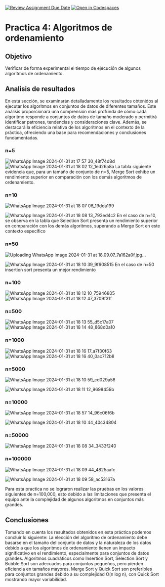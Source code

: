 [![Review Assignment Due Date](https://classroom.github.com/assets/deadline-readme-button-24ddc0f5d75046c5622901739e7c5dd533143b0c8e959d652212380cedb1ea36.svg)](https://classroom.github.com/a/ke8zCzPd)
[![Open in Codespaces](https://classroom.github.com/assets/launch-codespace-7f7980b617ed060a017424585567c406b6ee15c891e84e1186181d67ecf80aa0.svg)](https://classroom.github.com/open-in-codespaces?assignment_repo_id=13609710)
# Practica 4: Algoritmos de ordenamiento
## Objetivo
Verificar de forma experimental el tiempo de ejecución de algunos algoritmos de ordenamiento.

## Analisis de resultados
En esta sección, se examinarán detalladamente los resultados obtenidos al ejecutar los algoritmos en conjuntos de datos de diferentes tamaños. Este análisis proporcionará una comprensión más profunda de cómo cada algoritmo responde a conjuntos de datos de tamaño moderado y permitirá identificar patrones, tendencias y consideraciones clave. Además, se destacará la eficiencia relativa de los algoritmos en el contexto de la práctica, ofreciendo una base para recomendaciones y conclusiones fundamentadas.
### n=5
![WhatsApp Image 2024-01-31 at 17 57 30_48f74d8d](https://github.com/AGN-Teaching/practica-4-algoritmos-de-ordenamiento-donirving13/assets/125591158/d1586583-7793-4289-a54d-fb8b8ed681d9)
![WhatsApp Image 2024-01-31 at 18 02 12_1ed26a8a](https://github.com/AGN-Teaching/practica-4-algoritmos-de-ordenamiento-donirving13/assets/125591158/1ae78c29-cbd8-407a-80f8-75a8f61b2ff6)
La tabla siguiente evidencia que, para un tamaño de conjunto de n=5, Merge Sort exhibe un rendimiento superior en comparación con los demás algoritmos de ordenamiento.

### n=10
![WhatsApp Image 2024-01-31 at 18 07 06_19dda199](https://github.com/AGN-Teaching/practica-4-algoritmos-de-ordenamiento-donirving13/assets/125591158/87e0f369-00ec-405b-bef5-2013ccde8019)

![WhatsApp Image 2024-01-31 at 18 08 13_793ed4c2](https://github.com/AGN-Teaching/practica-4-algoritmos-de-ordenamiento-donirving13/assets/125591158/23fc67c4-865c-4f8d-a2a4-87cc216ad9dd)
En el caso de n=10, se observa en la tabla que Selection Sort presenta un rendimiento superior en comparación con los demás algoritmos, superando a Merge Sort en este contexto específico


### n=50
![Uploading WhatsApp Image 2024-01-31 at 18.09.07_7a162a0f.jpg…]()

![WhatsApp Image 2024-01-31 at 18 10 39_9f608515](https://github.com/AGN-Teaching/practica-4-algoritmos-de-ordenamiento-donirving13/assets/125591158/513a84fc-2290-4e59-9913-601ee86f4df8)
En el caso de n=50 insertion sort presenta un mejor rendimiento 

### n=100

![WhatsApp Image 2024-01-31 at 18 12 10_75946805](https://github.com/AGN-Teaching/practica-4-algoritmos-de-ordenamiento-donirving13/assets/125591158/4f262d58-1152-4a5c-bb93-f4e81ee01766)
![WhatsApp Image 2024-01-31 at 18 12 47_3709f31f](https://github.com/AGN-Teaching/practica-4-algoritmos-de-ordenamiento-donirving13/assets/125591158/fe5651c9-aed9-4892-b6da-199f6580204c)

### n=500
![WhatsApp Image 2024-01-31 at 18 13 55_d5c17a07](https://github.com/AGN-Teaching/practica-4-algoritmos-de-ordenamiento-donirving13/assets/125591158/336fc588-6355-4ac6-b879-2ce562910aee)
![WhatsApp Image 2024-01-31 at 18 14 48_868d0a10](https://github.com/AGN-Teaching/practica-4-algoritmos-de-ordenamiento-donirving13/assets/125591158/e2b61aa0-6da4-42f1-9145-20c4b9433afd)

### n=1000
![WhatsApp Image 2024-01-31 at 18 16 17_a7f30f63](https://github.com/AGN-Teaching/practica-4-algoritmos-de-ordenamiento-donirving13/assets/125591158/0fd96e22-388d-4d8c-94ff-91be7a0c8be1)
![WhatsApp Image 2024-01-31 at 18 16 40_0ac712b8](https://github.com/AGN-Teaching/practica-4-algoritmos-de-ordenamiento-donirving13/assets/125591158/2688b48a-a4c5-40bb-9be7-a26010a90888)

### n=5000
![WhatsApp Image 2024-01-31 at 18 10 59_cd029a58](https://github.com/AGN-Teaching/practica-4-algoritmos-de-ordenamiento-donirving13/assets/125591158/f9708aaa-170d-4adc-b396-5d8b98adecbd)

![WhatsApp Image 2024-01-31 at 18 11 12_9698459b](https://github.com/AGN-Teaching/practica-4-algoritmos-de-ordenamiento-donirving13/assets/125591158/adda279a-4c38-46c7-8bef-1a4ea53a08ef)

### n=10000
![WhatsApp Image 2024-01-31 at 18 57 14_96c06f6b](https://github.com/AGN-Teaching/practica-4-algoritmos-de-ordenamiento-donirving13/assets/125591158/cc845272-7d60-4fad-b7a5-9a06fe983fb4)

![WhatsApp Image 2024-01-31 at 18 10 44_40c34804](https://github.com/AGN-Teaching/practica-4-algoritmos-de-ordenamiento-donirving13/assets/125591158/6ea96156-d676-45b2-85c7-d60acfac69ff)

### n=50000

![WhatsApp Image 2024-01-31 at 18 08 34_3433f240](https://github.com/AGN-Teaching/practica-4-algoritmos-de-ordenamiento-donirving13/assets/125591158/e6210775-3b4c-4fb8-b3ba-77f196461663)

### n=100000

![WhatsApp Image 2024-01-31 at 18 09 44_4825aafc](https://github.com/AGN-Teaching/practica-4-algoritmos-de-ordenamiento-donirving13/assets/125591158/9d7e3f86-0d06-43dd-91e3-b0c04c3f1a82)


![WhatsApp Image 2024-01-31 at 18 09 58_ac53167a](https://github.com/AGN-Teaching/practica-4-algoritmos-de-ordenamiento-donirving13/assets/125591158/a0f27de3-8b52-40cb-905f-192132ce7783)



Para esta practica no se lograron realizar las pruebas en los valores siguientes de n=100,000, esto debido a las limitaciones que presenta el equipo ante la complejidad de algunos algoritmos en conjuntos más grandes. 
## Conclusiones

Tomando en cuenta los resultados obtenidos en esta práctica podemos concluir lo siguiente:
La elección del algoritmo de ordenamiento debe basarse en el tamaño del conjunto de datos y la naturaleza de los datos debido a que los algoritmos de ordenamiento tienen un impacto significativo en el rendimiento, especialmente para conjuntos de datos grandes. Algoritmos cuadráticos como Insertion Sort, Selection Sort y Bubble Sort son adecuados para conjuntos pequeños, pero pierden eficiencia en tamaños mayores. Merge Sort y Quick Sort son preferibles para conjuntos grandes debido a su complejidad O(n log n), con Quick Sort mostrando mayor variabilidad.
